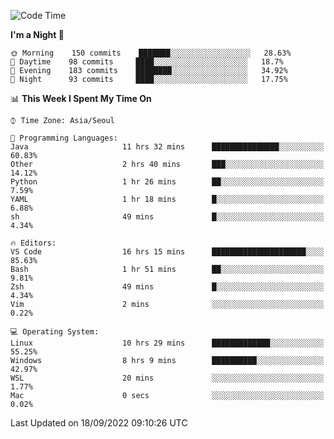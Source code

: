 <!--START_SECTION:waka-->
![Code Time](http://img.shields.io/badge/Code%20Time-1%2C451%20hrs%2032%20mins-blue)

**I'm a Night 🦉** 

```text
🌞 Morning    150 commits    ███████░░░░░░░░░░░░░░░░░░   28.63% 
🌆 Daytime    98 commits     ████░░░░░░░░░░░░░░░░░░░░░   18.7% 
🌃 Evening    183 commits    ████████░░░░░░░░░░░░░░░░░   34.92% 
🌙 Night      93 commits     ████░░░░░░░░░░░░░░░░░░░░░   17.75%

```


📊 **This Week I Spent My Time On** 

```text
⌚︎ Time Zone: Asia/Seoul

💬 Programming Languages: 
Java                     11 hrs 32 mins      ███████████████░░░░░░░░░░   60.83% 
Other                    2 hrs 40 mins       ███░░░░░░░░░░░░░░░░░░░░░░   14.12% 
Python                   1 hr 26 mins        ██░░░░░░░░░░░░░░░░░░░░░░░   7.59% 
YAML                     1 hr 18 mins        █░░░░░░░░░░░░░░░░░░░░░░░░   6.88% 
sh                       49 mins             █░░░░░░░░░░░░░░░░░░░░░░░░   4.34%

🔥 Editors: 
VS Code                  16 hrs 15 mins      █████████████████████░░░░   85.63% 
Bash                     1 hr 51 mins        ██░░░░░░░░░░░░░░░░░░░░░░░   9.81% 
Zsh                      49 mins             █░░░░░░░░░░░░░░░░░░░░░░░░   4.34% 
Vim                      2 mins              ░░░░░░░░░░░░░░░░░░░░░░░░░   0.22%

💻 Operating System: 
Linux                    10 hrs 29 mins      █████████████░░░░░░░░░░░░   55.25% 
Windows                  8 hrs 9 mins        ██████████░░░░░░░░░░░░░░░   42.97% 
WSL                      20 mins             ░░░░░░░░░░░░░░░░░░░░░░░░░   1.77% 
Mac                      0 secs              ░░░░░░░░░░░░░░░░░░░░░░░░░   0.02%

```


 Last Updated on 18/09/2022 09:10:26 UTC
<!--END_SECTION:waka-->
